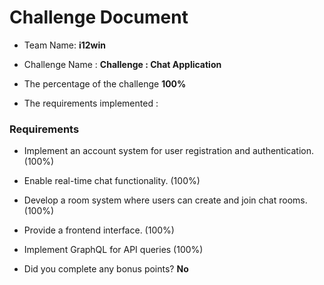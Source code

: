 # Challenge Document

- Team Name: **i12win**
- Challenge Name : **Challenge : Chat Application**

- The percentage of the challenge **100%**

- The requirements implemented : 

### Requirements

- Implement an account system for user registration and authentication. (100%)
- Enable real-time chat functionality. (100%)
- Develop a room system where users can create and join chat rooms. (100%)
- Provide a frontend interface. (100%)
- Implement GraphQL for API queries (100%)

- Did you complete any bonus points? **No**
